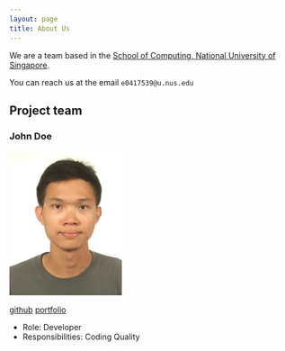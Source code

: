 ```yaml
---
layout: page
title: About Us
---
```


We are a team based in the [School of Computing, National University of Singapore](http://www.comp.nus.edu.sg).

You can reach us at the email `e0417539@u.nus.edu`

## Project team

### John Doe

<img src="images/xnoobftw.png" width="200px">


[github](https://github.com/xnoobftw)
[portfolio](team/xnoobftw.md)

* Role: Developer
* Responsibilities: Coding Quality